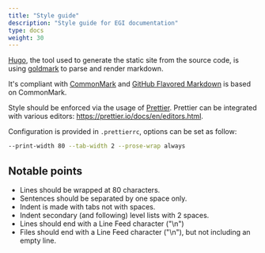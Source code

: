 ```yaml
---
title: "Style guide"
description: "Style guide for EGI documentation"
type: docs
weight: 30
---
```


[Hugo](https://gohugo.io/getting-started/configuration-markup/), the tool used
to generate the static site from the source code, is using
[goldmark](https://github.com/yuin/goldmark/) to parse and render markdown.

It's compliant with [CommonMark](https://spec.commonmark.org/0.29/) and
[GitHub Flavored Markdown](https://github.github.com/gfm/) is based on
CommonMark.

Style should be enforced via the usage of [Prettier](https://prettier.io/).
Prettier can be integrated with various editors:
https://prettier.io/docs/en/editors.html.

Configuration is provided in `.prettierrc`, options can be set as follow:


```sh
--print-width 80 --tab-width 2 --prose-wrap always
```

## Notable points

- Lines should be wrapped at 80 characters.
- Sentences should be separated by one space only.
- Indent is made with tabs not with spaces.
- Indent secondary (and following) level lists with 2 spaces.
- Lines should end with a Line Feed character ("\n")
- Files should end with a Line Feed character ("\n"), but not including an
  empty line.
